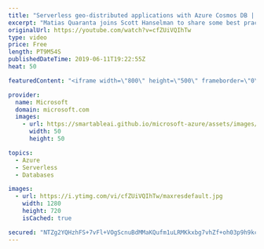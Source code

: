 ```yaml
---
title: "Serverless geo-distributed applications with Azure Cosmos DB | Azure Friday"
excerpt: "Matias Quaranta joins Scott Hanselman to share some best practices for creating serverless geo-distributed applications with Azure Cosmos DB. With the native integration between Azure Cosmos DB and Azure Functions, you can create database triggers, input bindings, and output bindings directly from your"
originalUrl: https://youtube.com/watch?v=cfZUiVQIhTw
type: video
price: Free
length: PT9M54S
publishedDateTime: 2019-06-11T19:22:55Z
heat: 50

featuredContent: "<iframe width=\"800\" height=\"500\" frameborder=\"0\" src=\"https://www.youtube.com/embed/cfZUiVQIhTw\" allow=\"accelerometer; autoplay; encrypted-media; gyroscope; picture-in-picture\" allowfullscreen></iframe>"

provider:
  name: Microsoft
  domain: microsoft.com
  images:
    - url: https://smartableai.github.io/microsoft-azure/assets/images/organizations/microsoft.com-50x50.jpg
      width: 50
      height: 50

topics:
  - Azure
  - Serverless
  - Databases

images:
  - url: https://i.ytimg.com/vi/cfZUiVQIhTw/maxresdefault.jpg
    width: 1280
    height: 720
    isCached: true

secured: "NTZg2YQHzhFS+7vFl+VOgScnuBdMMaKQufm1uLRMKkxbg7vhZf+oh03p9h9kc0F3C1nUAMQfSwbGOkDdTCUy8GFkwSub8aNm5v2fEGBMh+J0kTuqcids/CMKhdZssSVt5zesTjuNEl/yFwCSgfzC8kWuVwf2e9eC/Cd71sxkUmTet/2RTjl38TbsuI2IzqnNSQ5c1/k09+AFZHLIkDbfdw721jo3S0IcNoKKIrkoLFQX7NyspER51bMaWgyOXaUOSxAB2d6ugGSzUxWcUBK6Ac92DHWteEO97B3RODysahO6xRPE8WKBX7ByqE8/vPvR4qBCe7shxvvIrQPeIX7wFQvV67aCcNJ0kXyoyGA9K2VBpjo9HoN6KttIUW2CY2i8n7MGkL0Xk/mgxcs8121+joFibjDJg81QXD7PITijTa4=;wEezTX7HQXOui6IGx/MrRA=="
---
```


